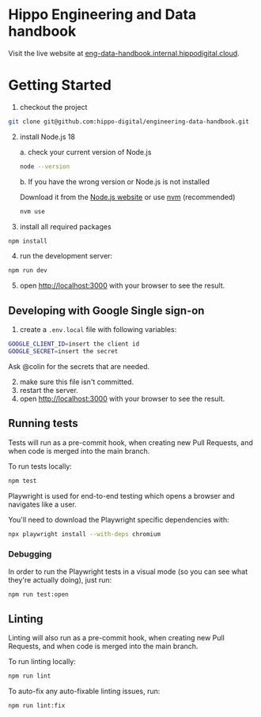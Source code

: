 # Hippo Engineering and Data handbook

Visit the live website at [eng-data-handbook.internal.hippodigital.cloud](https://www.eng-data-handbook.internal.hippodigital.cloud/).

# Getting Started

1. checkout the project

```bash
git clone git@github.com:hippo-digital/engineering-data-handbook.git
```

2. install Node.js 18

    a. check your current version of Node.js

    ```bash
    node --version
    ```

    b. If you have the wrong version or Node.js is not installed

    Download it from the [Node.js website](https://nodejs.dev/) or use [nvm](https://github.com/nvm-sh/nvm) (recommended)

    ```bash
    nvm use
    ```

3. install all required packages

```bash
npm install
```

4. run the development server:

```bash
npm run dev
```

5. open [http://localhost:3000](http://localhost:3000) with your browser to see the result.

## Developing with Google Single sign-on

1. create a `.env.local` file with following variables:

```bash
GOOGLE_CLIENT_ID=insert the client id
GOOGLE_SECRET=insert the secret
```

Ask @colin for the secrets that are needed.

2. make sure this file isn't committed.
3. restart the server.
4. open [http://localhost:3000](http://localhost:3000) with your browser to see the result.

## Running tests

Tests will run as a pre-commit hook, when creating new Pull Requests, and when code is merged into the main branch.

To run tests locally:

```bash
npm test
```

Playwright is used for end-to-end testing which opens a browser and navigates like a user.

You'll need to download the Playwright specific dependencies with:

```bash
npx playwright install --with-deps chromium
```

### Debugging

In order to run the Playwright tests in a visual mode (so you can see what they're actually doing), just run:

```bash
npm run test:open
```

## Linting

Linting will also run as a pre-commit hook, when creating new Pull Requests, and when code is merged into the main branch.

To run linting locally:

```bash
npm run lint
```

To auto-fix any auto-fixable linting issues, run:

```bash
npm run lint:fix
```
